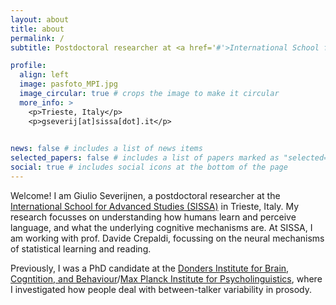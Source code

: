```yaml
---
layout: about
title: about
permalink: /
subtitle: Postdoctoral researcher at <a href='#'>International School for Advanced Studies (SISSA)</a>.

profile:
  align: left
  image: pasfoto_MPI.jpg
  image_circular: true # crops the image to make it circular
  more_info: >
    <p>Trieste, Italy</p>
    <p>gseverij[at]sissa[dot].it</p>
 

news: false # includes a list of news items
selected_papers: false # includes a list of papers marked as "selected={true}"
social: true # includes social icons at the bottom of the page
---
```


Welcome! I am Giulio Severijnen, a postdoctoral researcher at the [International School for Advanced Studies (SISSA)](http://sissa.it) in Trieste, Italy. My research focusses on understanding how humans learn and perceive language, and what the underlying cognitive mechanisms are. At SISSA, I am working with prof. Davide Crepaldi, focussing on the neural mechanisms of statistical learning and reading.

Previously, I was a PhD candidate at the [Donders Institute for Brain, Cogntition, and Behaviour](https://www.ru.nl/en/donders-institute)/[Max Planck Institute for Psycholinguistics](https://mpi.nl), where I investigated how people deal with between-talker variability in prosody.
